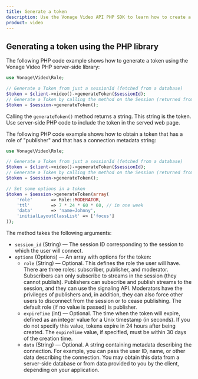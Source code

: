 ```yaml
---
title: Generate a token
description: Use the Vonage Video API PHP SDK to learn how to create a token. Tokens allow participants to use audio, video, and messaging functionality in your application.
product: video
---
```


## Generating a token using the PHP library

The following PHP code example shows how to generate a token using the Vonage Video PHP server-side library:

```php
use Vonage\Video\Role;

// Generate a Token from just a sessionId (fetched from a database)
$token = $client->video()->generateToken($sessionId);
// Generate a Token by calling the method on the Session (returned from createSession)
$token = $session->generateToken();
```

Calling the `generateToken()` method returns a string. This string is the token. Use server-side PHP code to include the token in the served web page.

The following PHP code example shows how to obtain a token that has a role of "publisher" and that has a connection metadata string:

```php
use Vonage\Video\Role;

// Generate a Token from just a sessionId (fetched from a database)
$token = $client->video()->generateToken($sessionId);
// Generate a Token by calling the method on the Session (returned from createSession)
$token = $session->generateToken();

// Set some options in a token
$token = $session->generateToken(array(
    'role'       => Role::MODERATOR,
    'ttl'        => 7 * 24 * 60 * 60, // in one week
    'data'       => 'name=Johnny',
    'initialLayoutClassList' => ['focus']
));
```

The method takes the following arguments:

* `session_id` (String) — The session ID corresponding to the session to which the user will connect.
* `options` (Options) — An array with options for the token:
    * `role` (String) — Optional. This defines the role the user will have. There are three roles: subscriber, publisher, and moderator. Subscribers can only subscribe to streams in the session (they cannot publish). Publishers can subscribe and publish streams to the session, and they can use the signaling API. Moderators have the privileges of publishers and, in addition, they can also force other users to disconnect from the session or to cease publishing. The default role (if no value is passed) is publisher.
    * `expireTime` (int) — Optional. The time when the token will expire, defined as an integer value for a Unix timestamp (in seconds). If you do not specify this value, tokens expire in 24 hours after being created. The `expireTime` value, if specified, must be within 30 days of the creation time.
    * `data` (String) — Optional. A string containing metadata describing the connection. For example, you can pass the user ID, name, or other data describing the connection. You may obtain this data from a server-side database or from data provided to you by the client, depending on your application.
